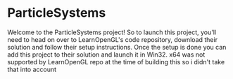 # ParticleSystems
Welcome to the ParticleSystems project! So to launch this project, you'll need to head on over to LearnOpenGL's code repository, download their solution and follow their setup instructions. Once the setup is done you can add this project to their solution and launch it in Win32. x64 was not supported by LearnOpenGL repo at the time of building this so i didn't take that into account
